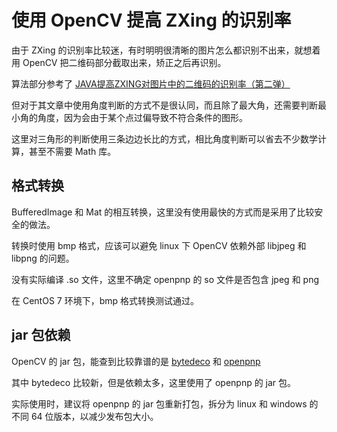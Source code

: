 # 使用 OpenCV 提高 ZXing 的识别率

由于 ZXing 的识别率比较迷，有时明明很清晰的图片怎么都识别不出来，就想着用 OpenCV 把二维码部分截取出来，矫正之后再识别。

算法部分参考了 [JAVA提高ZXING对图片中的二维码的识别率（第二弹）](https://blog.csdn.net/strangesir/article/details/93143177)

但对于其文章中使用角度判断的方式不是很认同，而且除了最大角，还需要判断最小角的角度，因为会由于某个点过偏导致不符合条件的图形。
  
这里对三角形的判断使用三条边边长比的方式，相比角度判断可以省去不少数学计算，甚至不需要 Math 库。

## 格式转换

BufferedImage 和 Mat 的相互转换，这里没有使用最快的方式而是采用了比较安全的做法。

转换时使用 bmp 格式，应该可以避免 linux 下 OpenCV 依赖外部 libjpeg 和 libpng 的问题。

没有实际编译 .so 文件，这里不确定 openpnp 的 so 文件是否包含 jpeg 和 png

在 CentOS 7 环境下，bmp 格式转换测试通过。

## jar 包依赖

OpenCV 的 jar 包，能查到比较靠谱的是
[bytedeco](https://blog.csdn.net/strangesir/article/details/93143177)
和
[openpnp](https://github.com/openpnp/opencv)

其中 bytedeco 比较新，但是依赖太多，这里使用了 openpnp 的 jar 包。

实际使用时，建议将 openpnp 的 jar 包重新打包，拆分为 linux 和 windows 的不同 64 位版本，以减少发布包大小。

